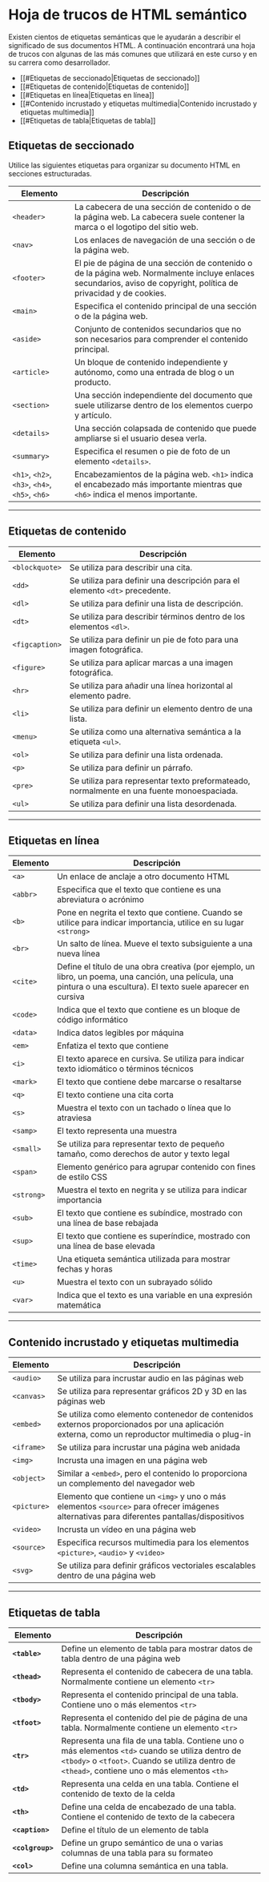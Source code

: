 # Hoja de trucos de HTML semántico

Existen cientos de etiquetas semánticas que le ayudarán a describir el significado de sus documentos HTML. A continuación encontrará una hoja de trucos con algunas de las más comunes que utilizará en este curso y en su carrera como desarrollador.

- [[#Etiquetas de seccionado|Etiquetas de seccionado]]
- [[#Etiquetas de contenido|Etiquetas de contenido]]
- [[#Etiquetas en línea|Etiquetas en línea]]
- [[#Contenido incrustado y etiquetas multimedia|Contenido incrustado y etiquetas multimedia]]
- [[#Etiquetas de tabla|Etiquetas de tabla]]

## Etiquetas de seccionado

Utilice las siguientes etiquetas para organizar su documento HTML en secciones estructuradas. 

| Elemento                                       | Descripción                                                                                                                                                        |
| ---------------------------------------------- | ------------------------------------------------------------------------------------------------------------------------------------------------------------------ |
| `<header>`                                     | La cabecera de una sección de contenido o de la página web. La cabecera suele contener la marca o el logotipo del sitio web.                                       |
| `<nav>`                                        | Los enlaces de navegación de una sección o de la página web.                                                                                                       |
| `<footer>`                                     | El pie de página de una sección de contenido o de la página web. Normalmente incluye enlaces secundarios, aviso de copyright, política de privacidad y de cookies. |
| `<main>`                                       | Especifica el contenido principal de una sección o de la página web.                                                                                               |
| `<aside>`                                      | Conjunto de contenidos secundarios que no son necesarios para comprender el contenido principal.                                                                   |
| `<article>`                                    | Un bloque de contenido independiente y autónomo, como una entrada de blog o un producto.                                                                           |
| `<section>`                                    | Una sección independiente del documento que suele utilizarse dentro de los elementos cuerpo y artículo.                                                            |
| `<details>`                                    | Una sección colapsada de contenido que puede ampliarse si el usuario desea verla.                                                                                  |
| `<summary>`                                    | Especifica el resumen o pie de foto de un elemento `<details>`.                                                                                                    |
| `<h1>`, `<h2>`, `<h3>`, `<h4>`, `<h5>`, `<h6>` | Encabezamientos de la página web. `<h1>` indica el encabezado más importante mientras que `<h6>` indica el menos importante.                                       |

---

## Etiquetas de contenido

| Elemento       | Descripción                                                                                                              |
|----------------|--------------------------------------------------------------------------------------------------------------------------|
| `<blockquote>` | Se utiliza para describir una cita.                                                                                      |
| `<dd>`         | Se utiliza para definir una descripción para el elemento `<dt>` precedente.                                             |
| `<dl>`         | Se utiliza para definir una lista de descripción.                                                                      |
| `<dt>`         | Se utiliza para describir términos dentro de los elementos `<dl>`.                                                       |
| `<figcaption>` | Se utiliza para definir un pie de foto para una imagen fotográfica.                                                      |
| `<figure>`     | Se utiliza para aplicar marcas a una imagen fotográfica.                                                               |
| `<hr>`         | Se utiliza para añadir una línea horizontal al elemento padre.                                                         |
| `<li>`         | Se utiliza para definir un elemento dentro de una lista.                                                                 |
| `<menu>`       | Se utiliza como una alternativa semántica a la etiqueta `<ul>`.                                                          |
| `<ol>`         | Se utiliza para definir una lista ordenada.                                                                            |
| `<p>`          | Se utiliza para definir un párrafo.                                                                                    |
| `<pre>`        | Se utiliza para representar texto preformateado, normalmente en una fuente monoespaciada.                                |
| `<ul>`         | Se utiliza para definir una lista desordenada.                                                                         |

---

## Etiquetas en línea

| Elemento   | Descripción                                                                                                                                                         |
| ---------- | ------------------------------------------------------------------------------------------------------------------------------------------------------------------- |
| `<a>`      | Un enlace de anclaje a otro documento HTML                                                                                                                          |
| `<abbr>`   | Especifica que el texto que contiene es una abreviatura o acrónimo                                                                                                  |
| `<b>`      | Pone en negrita el texto que contiene. Cuando se utilice para indicar importancia, utilice en su lugar `<strong>`                                                   |
| `<br>`     | Un salto de línea. Mueve el texto subsiguiente a una nueva línea                                                                                                    |
| `<cite>`   | Define el título de una obra creativa (por ejemplo, un libro, un poema, una canción, una película, una pintura o una escultura). El texto suele aparecer en cursiva |
| `<code>`   | Indica que el texto que contiene es un bloque de código informático                                                                                                 |
| `<data>`   | Indica datos legibles por máquina                                                                                                                                   |
| `<em>`     | Enfatiza el texto que contiene                                                                                                                                      |
| `<i>`      | El texto aparece en cursiva. Se utiliza para indicar texto idiomático o términos técnicos                                                                           |
| `<mark>`   | El texto que contiene debe marcarse o resaltarse                                                                                                                    |
| `<q>`      | El texto contiene una cita corta                                                                                                                                    |
| `<s>`      | Muestra el texto con un tachado o línea que lo atraviesa                                                                                                            |
| `<samp>`   | El texto representa una muestra                                                                                                                                     |
| `<small>`  | Se utiliza para representar texto de pequeño tamaño, como derechos de autor y texto legal                                                                           |
| `<span>`   | Elemento genérico para agrupar contenido con fines de estilo CSS                                                                                                    |
| `<strong>` | Muestra el texto en negrita y se utiliza para indicar importancia                                                                                                   |
| `<sub>`    | El texto que contiene es subíndice, mostrado con una línea de base rebajada                                                                                         |
| `<sup>`    | El texto que contiene es superíndice, mostrado con una línea de base elevada                                                                                        |
| `<time>`   | Una etiqueta semántica utilizada para mostrar fechas y horas                                                                                                        |
| `<u>`      | Muestra el texto con un subrayado sólido                                                                                                                            |
| `<var>`    | Indica que el texto es una variable en una expresión matemática                                                                                                     |

---

## Contenido incrustado y etiquetas multimedia

| Elemento    | Descripción                                                                                                                                    |
| ----------- | ---------------------------------------------------------------------------------------------------------------------------------------------- |
| `<audio>`   | Se utiliza para incrustar audio en las páginas web                                                                                             |
| `<canvas>`  | Se utiliza para representar gráficos 2D y 3D en las páginas web                                                                                |
| `<embed>`   | Se utiliza como elemento contenedor de contenidos externos proporcionados por una aplicación externa, como un reproductor multimedia o plug-in |
| `<iframe>`  | Se utiliza para incrustar una página web anidada                                                                                               |
| `<img>`     | Incrusta una imagen en una página web                                                                                                          |
| `<object>`  | Similar a `<embed>`, pero el contenido lo proporciona un complemento del navegador web                                                         |
| `<picture>` | Elemento que contiene un `<img>` y uno o más elementos `<source>` para ofrecer imágenes alternativas para diferentes pantallas/dispositivos    |
| `<video>`   | Incrusta un vídeo en una página web                                                                                                            |
| `<source>`  | Especifica recursos multimedia para los elementos `<picture>`, `<audio>` y `<video>`                                                           |
| `<svg>`     | Se utiliza para definir gráficos vectoriales escalables dentro de una página web                                                               |

---

## Etiquetas de tabla

| Elemento         | Descripción                                                                                                                                                                                         |
| ---------------- | --------------------------------------------------------------------------------------------------------------------------------------------------------------------------------------------------- |
| **`<table>`**    | Define un elemento de tabla para mostrar datos de tabla dentro de una página web                                                                                                                    |
| **`<thead>`**    | Representa el contenido de cabecera de una tabla. Normalmente contiene un elemento `<tr>`                                                                                                           |
| **`<tbody>`**    | Representa el contenido principal de una tabla. Contiene uno o más elementos `<tr>`                                                                                                                 |
| **`<tfoot>`**    | Representa el contenido del pie de página de una tabla. Normalmente contiene un elemento `<tr>`                                                                                                     |
| **`<tr>`**       | Representa una fila de una tabla. Contiene uno o más elementos `<td>` cuando se utiliza dentro de `<tbody>` o `<tfoot>`. Cuando se utiliza dentro de `<thead>`, contiene uno o más elementos `<th>` |
| **`<td>`**       | Representa una celda en una tabla. Contiene el contenido de texto de la celda                                                                                                                       |
| **`<th>`**       | Define una celda de encabezado de una tabla. Contiene el contenido de texto de la cabecera                                                                                                          |
| **`<caption>`**  | Define el título de un elemento de tabla                                                                                                                                                            |
| **`<colgroup>`** | Define un grupo semántico de una o varias columnas de una tabla para su formateo                                                                                                                    |
| **`<col>`**      | Define una columna semántica en una tabla.                                                                                                                                                          |
